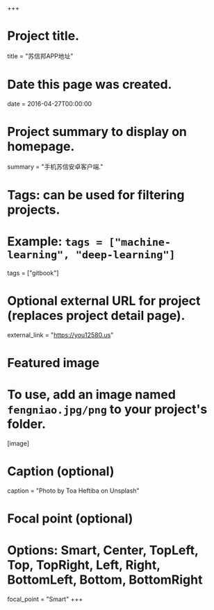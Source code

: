 +++
# Project title.
title = "苏信邦APP地址"

# Date this page was created.
date = 2016-04-27T00:00:00

# Project summary to display on homepage.
summary = "手机苏信安卓客户端."

# Tags: can be used for filtering projects.
# Example: `tags = ["machine-learning", "deep-learning"]`
tags = ["gitbook"]

# Optional external URL for project (replaces project detail page).
external_link = "https://you12580.us"

# Featured image
# To use, add an image named `fengniao.jpg/png` to your project's folder. 
[image]
  # Caption (optional)
  caption = "Photo by Toa Heftiba on Unsplash"

  # Focal point (optional)
  # Options: Smart, Center, TopLeft, Top, TopRight, Left, Right, BottomLeft, Bottom, BottomRight
  focal_point = "Smart"
+++
